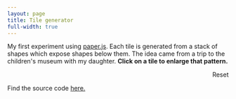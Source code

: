 ```yaml
---
layout: page
title: Tile generator
full-width: true
---
```


My first experiment using [paper.js](http://paperjs.org/). Each tile is generated from a stack of shapes which expose shapes below them. The idea came from a trip to the children's museum with my daughter. <strong>Click on a tile to enlarge that pattern.</strong>

<style>
/* Scale canvas with resize attribute to full size */
canvas[resize] {
  width: 100%;
  height: 630px;
}
</style>

<p style="text-align: right;"><a id="reset">Reset</a></p>
<canvas id="theCanvas" resize="true"></canvas>

<p>Find the source code <a href="https://gist.github.com/kellyegan/e2d57b7a1cb504688127a9af57cdda3d">here.</a></p>

<script type="text/javascript" src="libraries/paper-full.min.js" async></script>
<script type="text/paperscript" src="tile-generator.js" canvas="theCanvas" async></script>